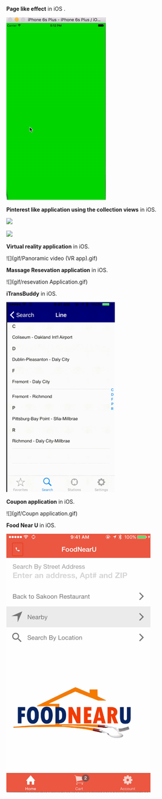 

**Page like effect** in  iOS .

![](gif/2.gif) 







**Pinterest like application using the collection views** in iOS.



![](gif/pin_horizontal.gif)



![](gif/pin_vertical.gif)





**Virtual reality application** in iOS.

![](gif/Panoramic video (VR app).gif)




**Massage Resevation application** in iOS.

![](gif/resevation Application.gif)






**iTransBuddy** in iOS.

![](gif/3.gif)





**Coupon application** in iOS.

![](gif/Coupn application.gif)







**Food Near U** in iOS.

![](gif/foodNearYou.gif)









